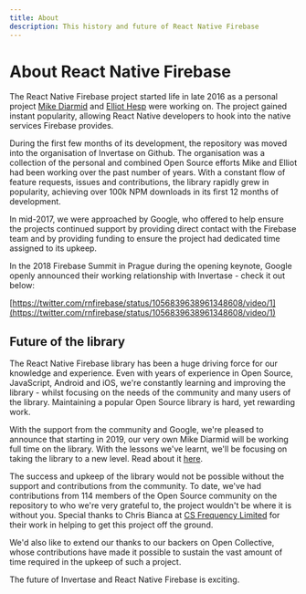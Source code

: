 ```yaml
---
title: About
description: This history and future of React Native Firebase
---
```


# About React Native Firebase

The React Native Firebase project started life in late 2016 as a personal project [Mike Diarmid](https://twitter.com/mikediarmid) 
and [Elliot Hesp](https://twitter.com/elliothesp) were working on. The project gained instant popularity, allowing React Native developers
 to hook into the native services Firebase provides.
 
During the first few months of its development, the repository was moved into the organisation of Invertase on Github.
The organisation was a collection of the personal and combined Open Source efforts Mike and Elliot had been
working over the past number of years. With a constant flow of feature requests, issues and contributions, 
the library rapidly grew in popularity, achieving over 100k NPM downloads in its first 12 months of development.

In mid-2017, we were approached by Google, who offered to help ensure the projects continued support by providing direct contact with the 
Firebase team and by providing funding to ensure the project had dedicated time assigned to its upkeep.

In the 2018 Firebase Summit in Prague during the opening keynote, Google openly announced their 
working relationship with Invertase - check it out below:

[https://twitter.com/rnfirebase/status/1056839638961348608/video/1](https://twitter.com/rnfirebase/status/1056839638961348608/video/1)

## Future of the library

The React Native Firebase library has been a huge driving force for our knowledge and experience. Even with years of
experience in Open Source, JavaScript, Android and iOS, we're constantly learning and improving the library - 
whilst focusing on the needs of the community and many users of the library. Maintaining a popular Open Source
library is hard, yet rewarding work.

With the support from the community and Google, we're pleased to announce that starting in 2019, our very own
Mike Diarmid will be working full time on the library. With the lessons we've learnt, we'll be focusing on taking the
library to a new level. Read about it [here](https://invertase.io/blog/react-native-firebase-2019).

The success and upkeep of the library would not be possible without the support and contributions from the community.
To date, we've had contributions from 114 members of the Open Source community on the repository to who we're very
grateful to, the project wouldn't be where it is without you. Special thanks to Chris Bianca 
at [CS Frequency Limited](http://invertase.link/csf-website) for their work in helping to get this project off the ground.

We'd also like to extend our thanks to our backers on Open Collective, whose contributions have made it possible to 
sustain the vast amount of time required in the upkeep of such a project.

The future of Invertase and React Native Firebase is exciting.